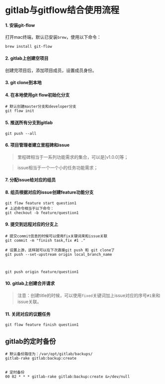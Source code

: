 # gitlab与gitflow结合使用流程

#### 1. 安装git-flow

打开mac终端，默认已安装`brew`，使用以下命令：

```shell
brew install git-flow
```

#### 2. gitlab上创建空项目

创建完项目后，添加项目成员，设置成员身份。

#### 3. git clone到本地

#### 4. 在本地使用git flow初始化分支

```shell
# 默认创建master分支和developer分支
git flow init
```

#### 5. 推送所有分支到gitlab

```shell
git push --all
```

#### 6. 项目管理者建立里程碑和issue

> 里程碑相当于一系列功能需求的集合，可以是[v1.0.0]等；

> issue相当于一个一个小的任务功能需求；

#### 7. 分配issue给对应的组员

#### 8. 组员根据对应的issue创建feature功能分支

```shell
git flow feature start question1
# 上述命令相当于以下命令：
git checkout -b feature/question1
```

#### 9. 提交到远程对应的分支上

```shell
# 提交commit信息的时候可以使用fix关键词来和issue关联
git commit -m "finish task,fix #1 ."

# 设置上游，这样就可以在下次直接git push 和 git clone了
git push --set-upstream origin local_branch_name



git push origin feature/question1
```

#### 10. gitlab上创建合并请求

> 注意：创建title的时候，可以使用`fixed`关键词加上issue对应的序号`#1`来和issue关联。

#### 11. 关闭对应的议题任务

```shell
git flow feature finish question1
```



## gitlab的定时备份

```shell
# 默认备份路径为：/var/opt/gitlab/backups/
gitlab-rake gitlab:backup:create 


# 定时备份
00 02 * * * gitlab-rake gitlab:backup:create &>/dev/null
```


